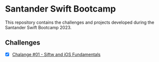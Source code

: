 # Santander Swift Bootcamp
This repository contains the challenges and projects developed during the Santander Swift Bootcamp 2023.

## Challenges
- [x] [Chalange #01 - Siftw and iOS Fundamentals](/challenges/01/README.md)